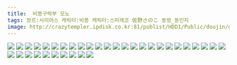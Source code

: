 ```yaml
---
title:  비봉구락부 모노
tags: 장르:시리어스 캐릭터:비봉 캐릭터:스미레코 佐野さのこ 동방_동인지
image: http://crazytempler.ipdisk.co.kr:81/publist/HDD1/Public/doujin/ghap/5737/001.jpg
---
```

<img src="http://crazytempler.ipdisk.co.kr:81/publist/HDD1/Public/doujin/ghap/5737/001.jpg">
<img src="http://crazytempler.ipdisk.co.kr:81/publist/HDD1/Public/doujin/ghap/5737/002.jpg">
<img src="http://crazytempler.ipdisk.co.kr:81/publist/HDD1/Public/doujin/ghap/5737/003.jpg">
<img src="http://crazytempler.ipdisk.co.kr:81/publist/HDD1/Public/doujin/ghap/5737/004.jpg">
<img src="http://crazytempler.ipdisk.co.kr:81/publist/HDD1/Public/doujin/ghap/5737/005.jpg">
<img src="http://crazytempler.ipdisk.co.kr:81/publist/HDD1/Public/doujin/ghap/5737/006.jpg">
<img src="http://crazytempler.ipdisk.co.kr:81/publist/HDD1/Public/doujin/ghap/5737/007.jpg">
<img src="http://crazytempler.ipdisk.co.kr:81/publist/HDD1/Public/doujin/ghap/5737/008.jpg">
<img src="http://crazytempler.ipdisk.co.kr:81/publist/HDD1/Public/doujin/ghap/5737/009.jpg">
<img src="http://crazytempler.ipdisk.co.kr:81/publist/HDD1/Public/doujin/ghap/5737/010.jpg">
<img src="http://crazytempler.ipdisk.co.kr:81/publist/HDD1/Public/doujin/ghap/5737/011.jpg">
<img src="http://crazytempler.ipdisk.co.kr:81/publist/HDD1/Public/doujin/ghap/5737/012.jpg">
<img src="http://crazytempler.ipdisk.co.kr:81/publist/HDD1/Public/doujin/ghap/5737/013.jpg">
<img src="http://crazytempler.ipdisk.co.kr:81/publist/HDD1/Public/doujin/ghap/5737/014.jpg">
<img src="http://crazytempler.ipdisk.co.kr:81/publist/HDD1/Public/doujin/ghap/5737/015.jpg">
<img src="http://crazytempler.ipdisk.co.kr:81/publist/HDD1/Public/doujin/ghap/5737/016.jpg">
<img src="http://crazytempler.ipdisk.co.kr:81/publist/HDD1/Public/doujin/ghap/5737/017.jpg">
<img src="http://crazytempler.ipdisk.co.kr:81/publist/HDD1/Public/doujin/ghap/5737/018.jpg">
<img src="http://crazytempler.ipdisk.co.kr:81/publist/HDD1/Public/doujin/ghap/5737/019.jpg">
<img src="http://crazytempler.ipdisk.co.kr:81/publist/HDD1/Public/doujin/ghap/5737/020.jpg">
<img src="http://crazytempler.ipdisk.co.kr:81/publist/HDD1/Public/doujin/ghap/5737/021.jpg">
<img src="http://crazytempler.ipdisk.co.kr:81/publist/HDD1/Public/doujin/ghap/5737/022.jpg">
<img src="http://crazytempler.ipdisk.co.kr:81/publist/HDD1/Public/doujin/ghap/5737/023.jpg">
<img src="http://crazytempler.ipdisk.co.kr:81/publist/HDD1/Public/doujin/ghap/5737/024.jpg">
<img src="http://crazytempler.ipdisk.co.kr:81/publist/HDD1/Public/doujin/ghap/5737/025.jpg">
<img src="http://crazytempler.ipdisk.co.kr:81/publist/HDD1/Public/doujin/ghap/5737/026.jpg">
<img src="http://crazytempler.ipdisk.co.kr:81/publist/HDD1/Public/doujin/ghap/5737/027.jpg">
<img src="http://crazytempler.ipdisk.co.kr:81/publist/HDD1/Public/doujin/ghap/5737/028.jpg">
<img src="http://crazytempler.ipdisk.co.kr:81/publist/HDD1/Public/doujin/ghap/5737/029.jpg">
<img src="http://crazytempler.ipdisk.co.kr:81/publist/HDD1/Public/doujin/ghap/5737/030.jpg">
<img src="http://crazytempler.ipdisk.co.kr:81/publist/HDD1/Public/doujin/ghap/5737/031.jpg">
<img src="http://crazytempler.ipdisk.co.kr:81/publist/HDD1/Public/doujin/ghap/5737/032.jpg">
<img src="http://crazytempler.ipdisk.co.kr:81/publist/HDD1/Public/doujin/ghap/5737/033.jpg">
<img src="http://crazytempler.ipdisk.co.kr:81/publist/HDD1/Public/doujin/ghap/5737/034.jpg">
<img src="http://crazytempler.ipdisk.co.kr:81/publist/HDD1/Public/doujin/ghap/5737/035.jpg">
